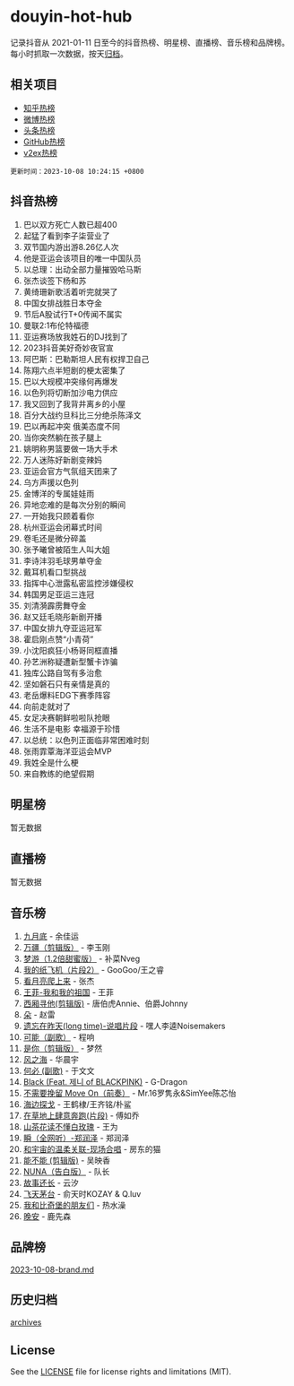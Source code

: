 # douyin-hot-hub

记录抖音从 2021-01-11 日至今的抖音热榜、明星榜、直播榜、音乐榜和品牌榜。每小时抓取一次数据，按天[归档](archives)。

## 相关项目

- [知乎热榜](https://github.com/lonnyzhang423/zhihu-hot-hub)
- [微博热榜](https://github.com/lonnyzhang423/weibo-hot-hub)
- [头条热榜](https://github.com/lonnyzhang423/toutiao-hot-hub)
- [GitHub热榜](https://github.com/lonnyzhang423/github-hot-hub)
- [v2ex热榜](https://github.com/lonnyzhang423/v2ex-hot-hub)


`更新时间：2023-10-08 10:24:15 +0800`

## 抖音热榜

1. 巴以双方死亡人数已超400
1. 起猛了看到李子柒营业了
1. 双节国内游出游8.26亿人次
1. 他是亚运会该项目的唯一中国队员
1. 以总理：出动全部力量摧毁哈马斯
1. 张杰谈签下杨和苏
1. 黄绮珊新歌活着听完就哭了
1. 中国女排战胜日本夺金
1. 节后A股试行T+0传闻不属实
1. 曼联2:1布伦特福德
1. 亚运赛场放我姓石的DJ找到了
1. 2023抖音美好奇妙夜官宣
1. 阿巴斯：巴勒斯坦人民有权捍卫自己
1. 陈翔六点半短剧的梗太密集了
1. 巴以大规模冲突缘何再爆发
1. 以色列将切断加沙电力供应
1. 我又回到了我背井离乡的小屋
1. 百分大战约旦科比三分绝杀陈泽文
1. 巴以再起冲突 俄美态度不同
1. 当你突然躺在孩子腿上
1. 姚明称男篮要做一场大手术
1. 万人迷陈好新剧变辣妈
1. 亚运会官方气氛组天团来了
1. 乌方声援以色列
1. 金博洋的专属娃娃雨
1. 异地恋难的是每次分别的瞬间
1. 一开始我只顾着看你
1. 杭州亚运会闭幕式时间
1. 卷毛还是微分碎盖
1. 张予曦曾被陌生人叫大姐
1. 李诗沣羽毛球男单夺金
1. 戴耳机看口型挑战
1. 指挥中心泄露私密监控涉嫌侵权
1. 韩国男足亚运三连冠
1. 刘清漪霹雳舞夺金
1. 赵又廷毛晓彤新剧开播
1. 中国女排九夺亚运冠军
1. 霍启刚点赞“小青荷”
1. 小沈阳疯狂小杨哥同框直播
1. 孙艺洲称疑遭新型蟹卡诈骗
1. 独库公路自驾有多治愈
1. 坚如磐石只有亲情是真的
1. 老岳爆料EDG下赛季阵容
1. 向前走就对了
1. 女足决赛朝鲜啦啦队抢眼
1. 生活不是电影 幸福源于珍惜
1. 以总统：以色列正面临非常困难时刻
1. 张雨霏覃海洋亚运会MVP
1. 我姓全是什么梗
1. 来自教练的绝望假期

## 明星榜

暂无数据

## 直播榜

暂无数据

## 音乐榜

1. [九月底](https://sf6-cdn-tos.douyinstatic.com/obj/tos-cn-ve-2774/oMfewG4PDTFhF8iz3OGQ7ABH5i6fCgnMaoCbzZ) - 余佳运
1. [万疆（剪辑版）](https://sf3-cdn-tos.douyinstatic.com/obj/tos-cn-ve-2774/ooG7oVgFlDTelKCjCsTTobQvbdtj1BBQXnfZd8) - 李玉刚
1. [梦游（1.2倍甜蜜版）](https://sf6-cdn-tos.douyinstatic.com/obj/tos-cn-ve-2774/o4gyAUm8hwufoEABmwVIiQtHsFuGzAEEWtNMzo) - 补菜Nveg
1. [我的纸飞机（片段2）](https://sf3-cdn-tos.douyinstatic.com/obj/tos-cn-ve-2774/oM2ZrKcg2CD5AeRB2gkeXOFB1IxAGJdZPazYHf) - GooGoo/王之睿
1. [看月亮爬上来](https://sf6-cdn-tos.douyinstatic.com/obj/tos-cn-ve-2774/356c324112764016b25295e535f2daf0) - 张杰
1. [王菲-我和我的祖国](https://sf3-cdn-tos.douyinstatic.com/obj/tos-cn-ve-2774/3ef0f373017541e18566595c96123cab) - 王菲
1. [西厢寻他(剪辑版)](https://sf3-cdn-tos.douyinstatic.com/obj/tos-cn-ve-2774/oUsAVfAQKlRNxEv5qxvIB8o5qmIWUcXbzJKJhw) - 唐伯虎Annie、伯爵Johnny
1. [朵](https://sf6-cdn-tos.douyinstatic.com/obj/tos-cn-ve-2774/932f5bdfcd7c47b880525e92ab8a4999) - 赵雷
1. [遗忘在昨天(long time)-说唱片段](https://sf6-cdn-tos.douyinstatic.com/obj/tos-cn-ve-2774/oIynqctDJIzUJY3Q2CeIFe5nA2gC7DS2bfZamd) - 嘿人李逵Noisemakers
1. [可能（副歌）](https://sf6-cdn-tos.douyinstatic.com/obj/tos-cn-ve-2774/cde1731888894259b333569393c2fb51) - 程响
1. [是你（剪辑版）](https://sf6-cdn-tos.douyinstatic.com/obj/tos-cn-ve-2774/46019dae783c4c969944217fe1cfafc4) - 梦然
1. [风之海](https://sf6-cdn-tos.douyinstatic.com/obj/tos-cn-ve-2774/oInqZ2gFbCQvB6wZNnZlJpBcfDBQ8t1e1XwYAi) - 华晨宇
1. [何必 (副歌)](https://sf3-cdn-tos.douyinstatic.com/obj/tos-cn-ve-2774/okuRVVnhXysQOM6IEAfyBsgzwvoF7Az6tNiWDB) - 于文文
1. [Black (Feat. 제니 of BLACKPINK)](https://sf3-cdn-tos.douyinstatic.com/obj/tos-cn-ve-2774/2eb92e2debbe4fe0a552bc099aef7f28) - G-Dragon
1. [不需要挽留 Move On（前奏）](https://sf6-cdn-tos.douyinstatic.com/obj/tos-cn-ve-2774/ooCBhgCCkF4nExzQL9WZSUbitfA8IsDkgQIYhe) - Mr.16罗隽永&SimYee陈芯怡
1. [海边探戈](https://sf3-cdn-tos.douyinstatic.com/obj/tos-cn-ve-2774/os9gE0VQCGqt6VQkZDyBBYvfSDY0QFe3vVmubn) - 王鹤棣/王齐铭/朴鲨
1. [在草地上肆意奔跑(片段)](https://sf3-cdn-tos.douyinstatic.com/obj/tos-cn-ve-2774/8831d494742f45dabdfa8adb8b817259) - 傅如乔
1. [山茶花读不懂白玫瑰](https://sf3-cdn-tos.douyinstatic.com/obj/tos-cn-ve-2774/osfn8B7DktrRHEPJgPCfDbw7QDQEkwC16BxZg9) - 王为
1. [瞬（全网听）-郑润泽](https://sf6-cdn-tos.douyinstatic.com/obj/tos-cn-ve-2774/o4Vb9eJZClCZTnRQYy0BRSeHGrDtrkrQgIBvQt) - 郑润泽
1. [和宇宙的温柔关联-现场合唱](https://sf3-cdn-tos.douyinstatic.com/obj/tos-cn-ve-2774/o0hONGDYQBgk0e5bqDeQOonVmncA6tC2nBwZLT) - 房东的猫
1. [能不能 (剪辑版)](https://sf3-cdn-tos.douyinstatic.com/obj/tos-cn-ve-2774/fc4a6c45b4a34277ba4088e1d7fdff98) - 吴映香
1. [NUNA（告白版）](https://sf6-cdn-tos.douyinstatic.com/obj/tos-cn-ve-2774/a65828cbd8ce41a78a430a58b49f4feb) - 队长
1. [故事还长](https://sf3-cdn-tos.douyinstatic.com/obj/tos-cn-ve-2774/30a26758c8594f0ab81ac675c33ee2c5) - 云汐
1. [飞天茅台](https://sf3-cdn-tos.douyinstatic.com/obj/tos-cn-ve-2774/o4GhTV5kIuMWmC2Ai1WzNglssgBfQaqQCSLxUU) - 俞天时KOZAY & Q.luv
1. [我和比奇堡的朋友们](https://sf6-cdn-tos.douyinstatic.com/obj/tos-cn-ve-2774/f0505db981ea4a6d91453a15924a82aa) - 热水澡
1. [晚安](https://sf6-cdn-tos.douyinstatic.com/obj/tos-cn-ve-2774/a724c5e224464218839820f4e4fd632f) - 鹿先森

## 品牌榜

[2023-10-08-brand.md](archives/2023-10-08-brand.md)

## 历史归档

[archives](archives)

## License

See the [LICENSE](LICENSE) file for license rights and limitations (MIT).
